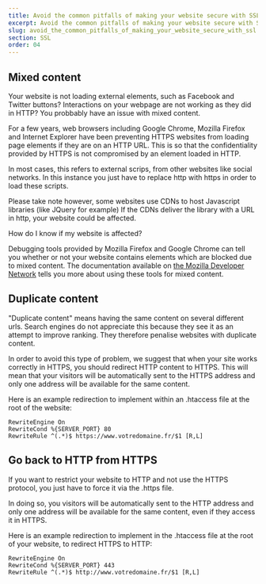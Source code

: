 ```yaml
---
title: Avoid the common pitfalls of making your website secure with SSL
excerpt: Avoid the common pitfalls of making your website secure with SSL
slug: avoid_the_common_pitfalls_of_making_your_website_secure_with_ssl
section: SSL
order: 04
---
```



## Mixed content
Your website is not loading external elements, such as Facebook and Twitter buttons? Interactions on your webpage are not working as they did in HTTP? You probbably have an issue with mixed content. 

For a few years, web browsers including Google Chrome, Mozilla Firefox and Internet Explorer have been preventing HTTPS websites from loading page elements if they are on an HTTP URL. This is so that the confidentiality provided by HTTPS is not compromised by an element loaded in HTTP. 

In most cases, this refers to external scrips, from other websites like social networks. In this instance you just have to replace http with https in order to load these scripts. 

Please take note however, some websites use CDNs to host Javascript libraries (like JQuery for example) If the CDNs deliver the library with a URL in http, your website could be affected. 

How do I know if my website is affected?

Debugging tools provided by Mozilla Firefox and Google Chrome can tell you whether or not your website contains elements which are blocked due to mixed content. The documentation available on [the Mozilla Developer Network](https://developer.mozilla.org/en-us/docs/Web/Security/Mixed_content) tells you more about using these tools for mixed content.


## Duplicate content
"Duplicate content" means having the same content on several different urls. Search engines do not appreciate this because they see it as an attempt to improve ranking. They therefore penalise websites with duplicate content. 

In order to avoid this type of problem, we suggest that when your site works correctly in HTTPS, you should redirect HTTP content to HTTPS. This will mean that your visitors will be automatically sent to the HTTPS address and only one address will be available for the same content. 

Here is an example redirection to implement within an .htaccess file at the root of the website:


```
RewriteEngine On
RewriteCond %{SERVER_PORT} 80
RewriteRule ^(.*)$ https://www.votredomaine.fr/$1 [R,L]
```




## Go back to HTTP from HTTPS
If you want to restrict your website to HTTP and not use the HTTPS protocol, you just have to force it via the .https file. 

In doing so, you visitors will be automatically sent to the HTTP address and only one address will be available for the same content, even if they access it in HTTPS. 

Here is an example redirection to implement in the .htaccess file at the root of your website, to redirect HTTPS to HTTP:


```
RewriteEngine On
RewriteCond %{SERVER_PORT} 443
RewriteRule ^(.*)$ http://www.votredomaine.fr/$1 [R,L]
```



